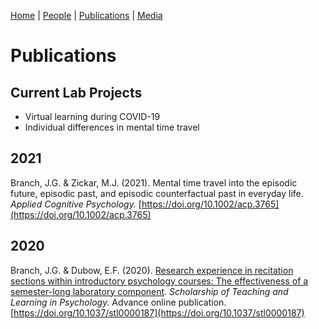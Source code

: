 [Home](https://jaredbranch.github.io/) | [People](https://jaredbranch.github.io/lab) | [Publications](https://jaredbranch.github.io/research) | [Media](https://jaredbranch.github.io/media)
# Publications

## Current Lab Projects
* Virtual learning during COVID-19
* Individual differences in mental time travel


## 2021

Branch, J.G. & Zickar, M.J. (2021). Mental time travel into the episodic future, episodic past, and episodic counterfactual past in everyday life. *Applied Cognitive Psychology.*  [https://doi.org/10.1002/acp.3765](https://doi.org/10.1002/acp.3765)


## 2020

Branch, J.G. & Dubow, E.F. (2020). [Research experience in recitation sections within introductory psychology courses: The effectiveness of a semester-long laboratory component](BranchDubow2020.pdf). *Scholarship of Teaching and Learning in Psychology.* Advance online publication. [https://doi.org/10.1037/stl0000187](https://doi.org/10.1037/stl0000187) 

